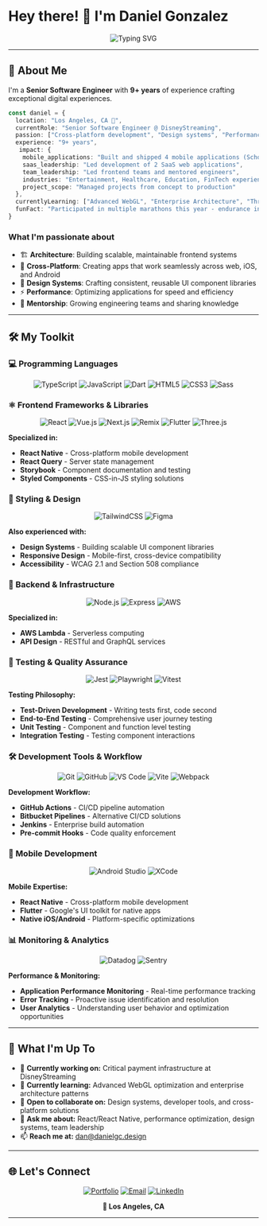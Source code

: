 # Hey there! 👋 I'm Daniel Gonzalez

<div align="center">
  <img src="https://readme-typing-svg.herokuapp.com?font=Fira+Code&weight=500&size=28&pause=1000&color=6366F1&center=true&vCenter=true&width=600&lines=Senior+Software+Engineer;Frontend+Architecture+Expert;Cross-Platform+Developer;Design+Systems+Enthusiast" alt="Typing SVG" />
</div>

---

## 🚀 About Me

I'm a **Senior Software Engineer** with **9+ years** of experience crafting exceptional digital experiences.

```typescript
const daniel = {
  location: "Los Angeles, CA 🌴",
  currentRole: "Senior Software Engineer @ DisneyStreaming",
  passion: ["Cross-platform development", "Design systems", "Performance optimization"],
  experience: "9+ years",
   impact: {
    mobile_applications: "Built and shipped 4 mobile applications (Scholly, Science37)",
    saas_leadership: "Led development of 2 SaaS web applications",
    team_leadership: "Led frontend teams and mentored engineers",
    industries: "Entertainment, Healthcare, Education, FinTech experience",
    project_scope: "Managed projects from concept to production"
  },
  currentlyLearning: ["Advanced WebGL", "Enterprise Architecture", "Three.js optimization"],
  funFact: "Participated in multiple marathons this year - endurance in running and coding! 🏃‍♂️"
}
```

### What I'm passionate about

- 🏗️ **Architecture**: Building scalable, maintainable frontend systems
- 📱 **Cross-Platform**: Creating apps that work seamlessly across web, iOS, and Android
- 🎨 **Design Systems**: Crafting consistent, reusable UI component libraries
- ⚡ **Performance**: Optimizing applications for speed and efficiency
- 👥 **Mentorship**: Growing engineering teams and sharing knowledge

---

## 🛠️ My Toolkit

### 💻 Programming Languages

<div align="center">

![TypeScript](https://skillicons.dev/icons?i=ts)
![JavaScript](https://skillicons.dev/icons?i=js)
![Dart](https://skillicons.dev/icons?i=dart)
![HTML5](https://skillicons.dev/icons?i=html)
![CSS3](https://skillicons.dev/icons?i=css)
![Sass](https://skillicons.dev/icons?i=sass)

</div>

### ⚛️ Frontend Frameworks & Libraries

<div align="center">

![React](https://skillicons.dev/icons?i=react)
![Vue.js](https://skillicons.dev/icons?i=vue)
![Next.js](https://skillicons.dev/icons?i=nextjs)
![Remix](https://skillicons.dev/icons?i=remix)
![Flutter](https://skillicons.dev/icons?i=flutter)
![Three.js](https://skillicons.dev/icons?i=threejs)

</div>

**Specialized in:**

- **React Native** - Cross-platform mobile development
- **React Query** - Server state management
- **Storybook** - Component documentation and testing
- **Styled Components** - CSS-in-JS styling solutions

### 🎨 Styling & Design

<div align="center">

![TailwindCSS](https://skillicons.dev/icons?i=tailwind)
![Figma](https://skillicons.dev/icons?i=figma)

</div>

**Also experienced with:**

- **Design Systems** - Building scalable UI component libraries
- **Responsive Design** - Mobile-first, cross-device compatibility
- **Accessibility** - WCAG 2.1 and Section 508 compliance

### 🔧 Backend & Infrastructure

<div align="center">

![Node.js](https://skillicons.dev/icons?i=nodejs)
![Express](https://skillicons.dev/icons?i=express)
![AWS](https://skillicons.dev/icons?i=aws)

</div>

**Specialized in:**

- **AWS Lambda** - Serverless computing
- **API Design** - RESTful and GraphQL services

### 🧪 Testing & Quality Assurance

<div align="center">

![Jest](https://skillicons.dev/icons?i=jest)
![Playwright](https://skillicons.dev/icons?i=playwright)
![Vitest](https://skillicons.dev/icons?i=vitest)

</div>

**Testing Philosophy:**

- **Test-Driven Development** - Writing tests first, code second
- **End-to-End Testing** - Comprehensive user journey testing
- **Unit Testing** - Component and function level testing
- **Integration Testing** - Testing component interactions

### 🛠️ Development Tools & Workflow

<div align="center">

![Git](https://skillicons.dev/icons?i=git)
![GitHub](https://skillicons.dev/icons?i=github)
![VS Code](https://skillicons.dev/icons?i=vscode)
![Vite](https://skillicons.dev/icons?i=vite)
![Webpack](https://skillicons.dev/icons?i=webpack)

</div>

**Development Workflow:**

- **GitHub Actions** - CI/CD pipeline automation
- **Bitbucket Pipelines** - Alternative CI/CD solutions
- **Jenkins** - Enterprise build automation
- **Pre-commit Hooks** - Code quality enforcement

### 📱 Mobile Development

<div align="center">

![Android Studio](https://skillicons.dev/icons?i=androidstudio)
![XCode](https://skillicons.dev/icons?i=xcode)

</div>

**Mobile Expertise:**

- **React Native** - Cross-platform mobile development
- **Flutter** - Google's UI toolkit for native apps
- **Native iOS/Android** - Platform-specific optimizations

### 📊 Monitoring & Analytics

<div align="center">

![Datadog](https://img.shields.io/badge/Datadog-632CA6?style=for-the-badge&logo=datadog&logoColor=white)
![Sentry](https://img.shields.io/badge/Sentry-362D59?style=for-the-badge&logo=sentry&logoColor=white)

</div>

**Performance & Monitoring:**

- **Application Performance Monitoring** - Real-time performance tracking
- **Error Tracking** - Proactive issue identification and resolution
- **User Analytics** - Understanding user behavior and optimization opportunities

---

## 🎯 What I'm Up To

- 🔭 **Currently working on:** Critical payment infrastructure at DisneyStreaming
- 🌱 **Currently learning:** Advanced WebGL optimization and enterprise architecture patterns
- 👯 **Open to collaborate on:** Design systems, developer tools, and cross-platform solutions
- 💬 **Ask me about:** React/React Native, performance optimization, design systems, team leadership
- 📫 **Reach me at:** [dan@danielgc.design](mailto:dan@danielgc.design)

---

## 🌐 Let's Connect

<div align="center">

[![Portfolio](https://img.shields.io/badge/🌐_Portfolio-danielgc.design-4F46E5?style=for-the-badge)](https://danielgc.design)
[![Email](https://img.shields.io/badge/📧_Email-dan@danielgc.design-EF4444?style=for-the-badge)](mailto:dan@danielgc.design)
[![LinkedIn](https://img.shields.io/badge/💼_LinkedIn-Connect-0A66C2?style=for-the-badge)](https://linkedin.com/in/daniel-gonzalez-profile)

**📍 Los Angeles, CA**

</div>

---
